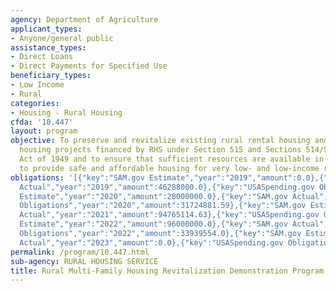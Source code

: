 ```yaml
---
agency: Department of Agriculture
applicant_types:
- Anyone/general public
assistance_types:
- Direct Loans
- Direct Payments for Specified Use
beneficiary_types:
- Low Income
- Rural
categories:
- Housing - Rural Housing
cfda: '10.447'
layout: program
objective: To preserve and revitalize existing rural rental housing and farm labor
  housing projects financed by RHS under Section 515 and Sections 514/516 of the Housing
  Act of 1949 and to ensure that sufficient resources are available in order to continue
  to provide safe and affordable housing for very low- and low-income residents.
obligations: '[{"key":"SAM.gov Estimate","year":"2019","amount":0.0},{"key":"SAM.gov
  Actual","year":"2019","amount":46288000.0},{"key":"USASpending.gov Obligations","year":"2019","amount":19499486.69},{"key":"SAM.gov
  Estimate","year":"2020","amount":28000000.0},{"key":"SAM.gov Actual","year":"2020","amount":27000000.0},{"key":"USASpending.gov
  Obligations","year":"2020","amount":31724881.59},{"key":"SAM.gov Estimate","year":"2021","amount":28000000.0},{"key":"SAM.gov
  Actual","year":"2021","amount":94765114.63},{"key":"USASpending.gov Obligations","year":"2021","amount":23718177.98},{"key":"SAM.gov
  Estimate","year":"2022","amount":96000000.0},{"key":"SAM.gov Actual","year":"2022","amount":146012915.0},{"key":"USASpending.gov
  Obligations","year":"2022","amount":33939554.0},{"key":"SAM.gov Estimate","year":"2023","amount":30510435.0},{"key":"SAM.gov
  Actual","year":"2023","amount":0.0},{"key":"USASpending.gov Obligations","year":"2023","amount":28030469.0}]'
permalink: /program/10.447.html
sub-agency: RURAL HOUSING SERVICE
title: Rural Multi-Family Housing Revitalization Demonstration Program (MPR)
---
```

